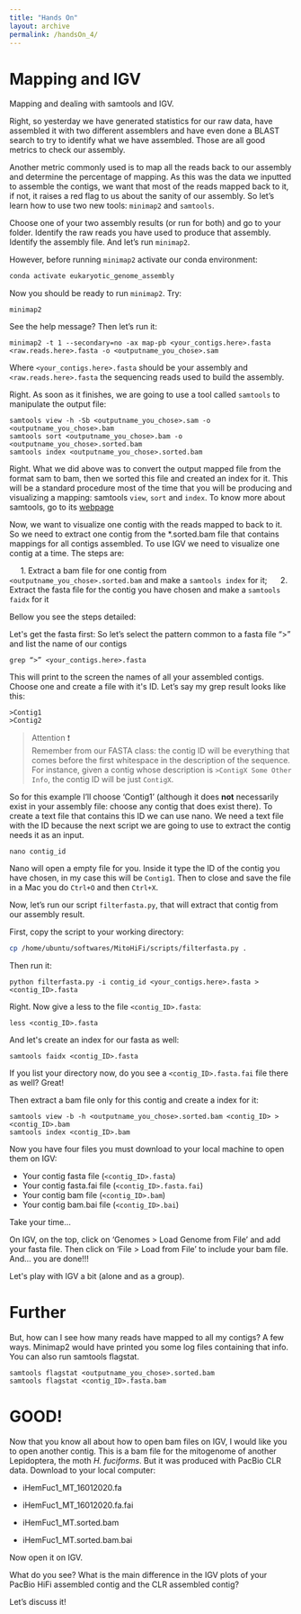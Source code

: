 ```yaml
---
title: "Hands On"
layout: archive
permalink: /handsOn_4/
---  
```


# Mapping and IGV

Mapping and dealing with samtools and IGV.

Right, so yesterday we have generated statistics for our raw data, have assembled it with two different assemblers and have even done a BLAST search to try to identify what we have assembled. Those are all good metrics to check our assembly. 

Another metric commonly used is to map all the reads back to our assembly and determine the percentage of mapping. As this was the data we inputted to assemble the contigs, we want that most of the reads mapped back to it, if not, it raises a red flag to us about the sanity of our assembly. So let’s learn how to use two new tools: `minimap2` and `samtools`.

Choose one of your two assembly results (or run for both) and go to your folder. Identify the raw reads you have used to produce that assembly. Identify the assembly file. And let’s run `minimap2`.

However, before running `minimap2` activate our conda environment:  

```bash
conda activate eukaryotic_genome_assembly
```

Now you should be ready to run `minimap2`. Try:

```console  
minimap2
```  

See the help message? Then let’s run it:

```console  
minimap2 -t 1 --secondary=no -ax map-pb <your_contigs.here>.fasta <raw.reads.here>.fasta -o <outputname_you_chose>.sam
```  

Where `<your_contigs.here>.fasta` should be your assembly and `<raw.reads.here>.fasta` the sequencing reads used to build the assembly. 

Right. As soon as it finishes, we are going to use a tool called `samtools` to manipulate the output file:

```console  
samtools view -h -Sb <outputname_you_chose>.sam -o <outputname_you_chose>.bam
samtools sort <outputname_you_chose>.bam -o <outputname_you_chose>.sorted.bam
samtools index <outputname_you_chose>.sorted.bam
``` 
Right. What we did above was to convert the output mapped file from the format sam to bam, then we sorted this file and created an index for it. This will be a standard procedure most of the time that you will be producing and visualizing a mapping: samtools `view`, `sort` and `index`.
To know more about samtools, go to its [webpage](https://samtools.github.io)

Now, we want to visualize one contig with the reads mapped to back to it. So we need to extract one contig from the \*.sorted.bam file that contains mappings for all contigs assembled. To use IGV we need to visualize one contig at a time. The steps are:

     1\. Extract a bam file for one contig from `<outputname_you_chose>.sorted.bam` and make a `samtools index` for it;
     2\. Extract the fasta file for the contig you have chosen and make a `samtools faidx` for it

Bellow you see the steps detailed:

Let's get the fasta first:
So let’s select the pattern common to a fasta file “>” and list the name of our contigs

```console  
grep “>” <your_contigs.here>.fasta 
```  

This will print to the screen the names of all your assembled contigs. Choose one and create a file with it's ID. Let’s say my grep result looks like this:

```
>Contig1
>Contig2
```

> Attention :exclamation:  
> Remember from our FASTA class: the contig ID will be everything that comes before the first whitespace in the description of the sequence. For instance, given a contig whose description is `>ContigX Some Other Info`, the contig ID will be just `ContigX`. 

So for this example I’ll choose ‘Contig1’ (although it does **not** necessarily exist in your assembly file: choose any contig that does exist there). To create a text file that contains this ID we can use nano. We need a text file with the ID because the next script we are going to use to extract the contig needs it as an input. 

```console  
nano contig_id
```  

Nano will open a empty file for you. Inside it type the ID of the contig you have chosen, in my case this will be `Contig1`. Then to close and save the file in a Mac you do `Ctrl+O` and then `Ctrl+X`. 

Now, let’s run our script `filterfasta.py`, that will extract that contig from our assembly result. 

First, copy the script to your working directory:  

```bash  
cp /home/ubuntu/softwares/MitoHiFi/scripts/filterfasta.py .
```

Then run it:

```console  
python filterfasta.py -i contig_id <your_contigs.here>.fasta > <contig_ID>.fasta
```  

Right. Now give a less to the file `<contig_ID>.fasta`:

```console  
less <contig_ID>.fasta
``` 
And let's create an index for our fasta as well:

```console  
samtools faidx <contig_ID>.fasta
``` 

If you list your directory now, do you see a `<contig_ID>.fasta.fai` file there as well? Great!

Then extract a bam file only for this contig and create a index for it:

```console  
samtools view -b -h <outputname_you_chose>.sorted.bam <contig_ID> > <contig_ID>.bam
samtools index <contig_ID>.bam
``` 

Now you have four files you must download to your local machine to open them on IGV:

* Your contig fasta file (`<contig_ID>.fasta`)
* Your contig fasta.fai file (`<contig_ID>.fasta.fai`)
* Your contig bam file (`<contig_ID>.bam`)
* Your contig bam.bai file (`<contig_ID>.bai`)

Take your time…

On IGV, on the top, click on ‘Genomes > Load Genome from File’ and add your fasta file. Then click on ‘File > Load from File’ to include your bam file. And… you are done!!! 

Let's play with IGV a bit (alone and as a group).

# Further

But, how can I see how many reads have mapped to all my contigs? 
A few ways.
Minimap2 would have printed you some log files containing that info.
You can also run samtools flagstat.

```console  
samtools flagstat <outputname_you_chose>.sorted.bam
samtools flagstat <contig_ID>.fasta.bam
``` 

# GOOD!


Now that you know all about how to open bam files on IGV, I would like you to open another contig. This is a bam file for the mitogenome of another Lepidoptera, the moth *H. fuciforms*. But it was produced with PacBio CLR data. Download to your local computer:

* iHemFuc1_MT_16012020.fa

* iHemFuc1_MT_16012020.fa.fai

* iHemFuc1_MT.sorted.bam

* iHemFuc1_MT.sorted.bam.bai

Now open it on IGV.

What do you see? What is the main difference in the IGV plots of your PacBio HiFi assembled contig and the CLR assembled contig?

Let’s discuss it!


